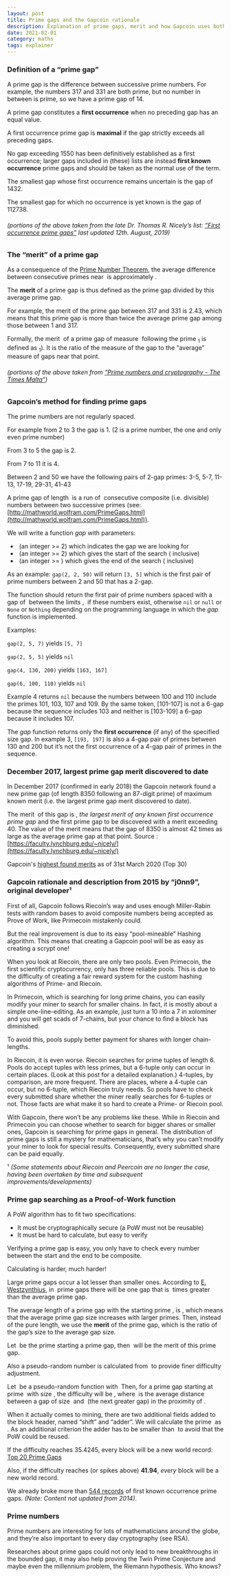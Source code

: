 ```yaml
---
layout: post
title: Prime gaps and the Gapcoin rationale
description: Explanation of prime gaps, merit and how Gapcoin uses both.
date: 2021-02-01
category: maths
tags: explainer
---
```


<h3 class="ui teal header">Definition of a “prime gap”</h3>

A prime gap is the difference between successive prime numbers. For example, the numbers 317 and 331 are both prime, but no number in between is prime, so we have a prime gap of 14.

A prime gap constitutes a **first occurrence** when no preceding gap has an equal value. 

A first occurrence prime gap is **maximal** if the gap strictly exceeds all preceding gaps.

No gap exceeding 1550 has been definitively established as a first occurrence; larger gaps included in (these) lists are instead **first known occurrence** prime gaps and should be taken as the normal use of the term.

The smallest gap whose first occurrence remains uncertain is the gap of 1432.

The smallest gap for which no occurrence is yet known is the gap of 112738.

###### (portions of the above taken from the late Dr. Thomas R. Nicely’s list: [“First occurrence prime gaps”](https://faculty.lynchburg.edu/~nicely/gaps/gaplist.html) last updated 12th. August, 2019)

<h3 class="ui teal header">The “merit” of a prime gap</h3>

As a consequence of the [Prime Number Theorem](https://en.wikipedia.org/wiki/Prime_number_theorem), the average difference between consecutive primes near <math>x</math> is approximately <math>ln(x)</math>.

The **merit** of a prime gap is thus defined as the prime gap divided by this average prime gap.

For example, the merit of the prime gap between 317 and 331 is 2.43, which means that this prime gap is more than twice the average prime gap among those between 1 and 317.

Formally, the merit <math>M</math> of a prime gap of measure <math>g</math> following the prime <math>p<sub>1</sub></math> is defined as <math>M=g/ln(p<sub>1</sub>)</math>. It is the ratio of the measure of the gap to the “average” measure of gaps near that point.

###### (portions of the above taken from [“Prime numbers and cryptography - The Times Malta”](https://timesofmalta.com/articles/view/Prime-numbers-and-cryptography.672957))

<h4 class="ui horizontal divider teal header"><i class="cogs icon"></i></h4>

<h3 class="ui teal header">Gapcoin’s method for finding prime gaps</h3>

The prime numbers are not regularly spaced.

For example from 2 to 3 the gap is 1. (2 is a prime number, the one and only even prime number)

From 3 to 5 the gap is 2.

From 7 to 11 it is 4.

Between 2 and 50 we have the following pairs of 2-gap primes: 3-5, 5-7, 11-13, 17-19, 29-31, 41-43

A prime gap of length <math>n</math> is a run of <math>n-1</math> consecutive composite (i.e. divisible) numbers between two successive primes (see: [http://mathworld.wolfram.com/PrimeGaps.html](http://mathworld.wolfram.com/PrimeGaps.html)).

We will write a function *gap* with parameters:

- <math>g</math> (an integer >= 2) which indicates the gap we are looking for
- <math>m</math> (an integer >= 2) which gives the start of the search (<math>m</math> inclusive)
- <math>n</math> (an integer >= <math>m</math>) which gives the end of the search (<math>n</math> inclusive)

As an example: `gap(2, 2, 50)` will return `[3, 5]` which is the first pair of prime numbers between 2 and 50 that has a 2-gap.

The function should return the first pair of prime numbers spaced with a gap of <math>g</math> between the limits <math>m</math>, <math>n</math> if these numbers exist, otherwise `nil` or `null` or `None` or `Nothing` depending on the programming language in which the *gap* function is implemented.

Examples:
  
`gap(2, 5, 7)` yields `[5, 7]`

`gap(2, 5, 5)` yields `nil`

`gap(4, 130, 200)` yields `[163, 167]`

`gap(6, 100, 110)` yields `nil`


Example 4 returns `nil` because the numbers between 100 and 110 include the primes 101, 103, 107 and 109. By the same token, [101-107] is not a 6-gap because the sequence includes 103 and neither is [103-109] a 6-gap because it includes 107.

The *gap* function returns only the **first occurrence** (if any) of the specified size gap. In example 3, `[193, 197]` is also a 4-gap pair of primes between 130 and 200 but it’s not the first occurrence of a 4-gap pair of primes in the sequence.

<h3 class="ui teal header">December 2017, largest prime gap merit discovered to date</h3>

In December 2017 (confirmed in early 2018) the Gapcoin network found a new prime gap (of length 8350 following an 87-digit prime) of maximum known merit (i.e. the largest prime gap merit discovered to date).

The merit <math>M=G/ln(P1)</math> of this gap is <math>M=41.93878373153988</math>, *the largest merit of any known first occurrence prime gap* and the first prime gap to be discovered with a merit exceeding 40. The value of the merit means that the gap of 8350 is almost 42 times as large as the average prime gap at that point. Source : [https://faculty.lynchburg.edu/~nicely/](https://faculty.lynchburg.edu/~nicely/)

Gapcoin's [highest found merits](http://gapcoin.org/primegaps-merits.php) as of 31st March 2020 (Top 30)

<h4 class="ui horizontal divider teal header"><i class="cogs icon"></i></h4>

<h3 class="ui teal header">Gapcoin rationale and description from 2015 by “j0nn9”, original developer¹</h3>

First of all, Gapcoin follows Riecoin’s way and uses enough Miller-Rabin tests with random bases to avoid composite numbers being accepted as Prove of Work, like Primecoin mistakenly could.

But the real improvement is due to its easy “pool-mineable” Hashing algorithm. This means that creating a Gapcoin pool will be as easy as creating a scrypt one!

When you look at Riecoin, there are only two pools. Even Primecoin, the first scientific cryptocurrency, only has three reliable pools. This is due to the difficulty of creating a fair reward system for the custom hashing algorithms of Prime- and Riecoin.

In Primecoin, which is searching for long prime chains, you can easily modify your miner to search for smaller chains. In fact, it is mostly about a simple one-line-editing. As an example, just turn a 10 into a 7 in xolominer and you will get scads of 7-chains, but your chance to find a block has diminished.

To avoid this, pools supply better payment for shares with longer chain-lengths.

In Riecoin, it is even worse. Riecoin searches for prime tuples of length 6. Pools do accept tuples with less primes, but a 6-tuple only can occur in certain places. (Look at this post for a detailed explanation.) 4-tuples, by comparison, are more frequent. There are places, where a 4-tuple can occur, but no 6-tuple, which Riecoin truly needs. So pools have to check every submitted share whether the miner really searches for 6-tuples or not. Those facts are what make it so hard to create a Prime- or Riecoin pool.

With Gapcoin, there won’t be any problems like these. While in Riecoin and Primecoin you can choose whether to search for bigger shares or smaller ones, Gapcoin is searching for prime gaps in general. The distribution of prime gaps is still a mystery for mathematicians, that’s why you can’t modify your miner to look for special results. Consequently, every submitted share can be paid equally.

¹ *(Some statements about Riecoin and Peercoin are no longer the case, having been overtaken by time and subsequent improvements/developments)*


<h3 class="ui teal header">Prime gap searching as a Proof-of-Work function</h3>

A PoW algorithm has to fit two specifications:

- It must be cryptographically secure (a PoW must not be reusable)
- It must be hard to calculate, but easy to verify

Verifying a prime gap is easy, you only have to check every number between the start and the end to be composite.

Calculating is harder, much harder!

Large prime gaps occur a lot lesser than smaller ones. According to [E. Westzynthius](http://primerecords.dk/primegaps/gaps20.htm), in <math>e^n</math> prime gaps there will be one gap that is <math>n</math> times greater than the average prime gap.

The average length of a prime gap with the starting prime <math>p</math>, is <math>log(p)</math>, which means that the average prime gap size increases with larger primes. Then, instead of the pure length, we use the **merit** of the prime gap, which is the ratio of the gap’s size to the average gap size.

Let <math>p</math> be the prime starting a prime gap, then <math>m = gapsize/log(p)</math> will be the merit of this prime gap.

Also a pseudo-random number is calculated from <math>p</math> to provide finer difficulty adjustment.

Let <math>rand(p)</math> be a pseudo-random function with <math>0 > rand(p) > 1</math> Then, for a prime gap starting at prime <math>p</math> with size <math>s</math>, the difficulty will be <math>s/log(p) + 2/log(p) * rand(p)</math>, where <math>2/log(p)</math> is the average distance between a gap of size <math>s</math> and <math>s + 2</math> (the next greater gap) in the proximity of <math>p</math>.

When it actually comes to mining, there are two additional fields added to the block header, named “shift” and “adder”. We will calculate the prime <math>p</math> as <math>sha256(blockheader) * 2^shift + adder</math>. As an additional criterion the adder has to be smaller than <math>2^shift</math> to avoid that the PoW could be reused.

If the difficulty reaches 35.4245, every block will be a new world record: [Top 20 Prime Gaps](http://primerecords.dk/primegaps/gaps20.htm)

Also, if the difficulty reaches (or spikes above) <strong>41.94</strong>, *every* block will be a new world record.

We already broke more than [544 records](http://gapcoin.org/primegaps.php) of first known occurrence prime gaps. *(Note: Content not updated from 2014)*.

<h3 class="ui teal header">Prime numbers</h3>

Prime numbers are interesting for lots of mathematicians around the globe, and they’re also important to every day cryptography (see RSA).

Researches about prime gaps could not only lead to new breakthroughs in the bounded gap, it may also help proving the Twin Prime Conjecture and maybe even the millennium problem, the Riemann hypothesis. Who knows?
